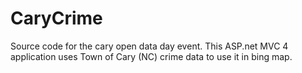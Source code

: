 CaryCrime
=========

Source code for the cary open data day event.  This ASP.net MVC 4 application  uses Town of Cary (NC)  crime data to use it in bing map. 
